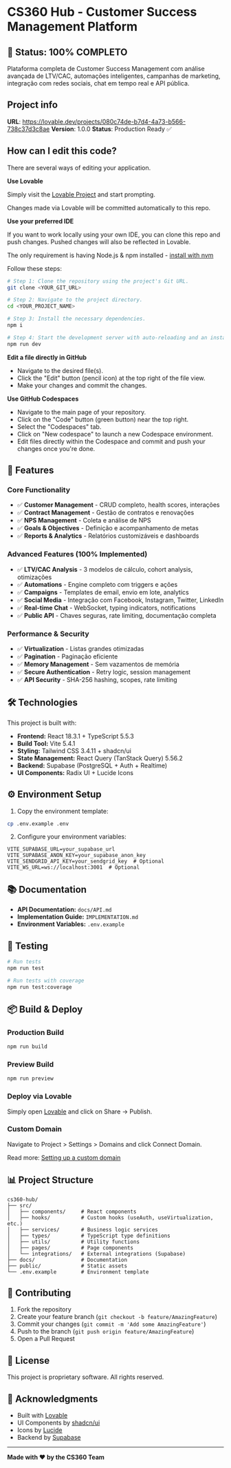 # CS360 Hub - Customer Success Management Platform

## 🎉 Status: 100% COMPLETO

Plataforma completa de Customer Success Management com análise avançada de LTV/CAC, automações inteligentes, campanhas de marketing, integração com redes sociais, chat em tempo real e API pública.

## Project info

**URL**: https://lovable.dev/projects/080c74de-b7d4-4a73-b566-738c37d3c8ae
**Version**: 1.0.0
**Status**: Production Ready ✅

## How can I edit this code?

There are several ways of editing your application.

**Use Lovable**

Simply visit the [Lovable Project](https://lovable.dev/projects/080c74de-b7d4-4a73-b566-738c37d3c8ae) and start prompting.

Changes made via Lovable will be committed automatically to this repo.

**Use your preferred IDE**

If you want to work locally using your own IDE, you can clone this repo and push changes. Pushed changes will also be reflected in Lovable.

The only requirement is having Node.js & npm installed - [install with nvm](https://github.com/nvm-sh/nvm#installing-and-updating)

Follow these steps:

```sh
# Step 1: Clone the repository using the project's Git URL.
git clone <YOUR_GIT_URL>

# Step 2: Navigate to the project directory.
cd <YOUR_PROJECT_NAME>

# Step 3: Install the necessary dependencies.
npm i

# Step 4: Start the development server with auto-reloading and an instant preview.
npm run dev
```

**Edit a file directly in GitHub**

- Navigate to the desired file(s).
- Click the "Edit" button (pencil icon) at the top right of the file view.
- Make your changes and commit the changes.

**Use GitHub Codespaces**

- Navigate to the main page of your repository.
- Click on the "Code" button (green button) near the top right.
- Select the "Codespaces" tab.
- Click on "New codespace" to launch a new Codespace environment.
- Edit files directly within the Codespace and commit and push your changes once you're done.

## 🚀 Features

### Core Functionality
- ✅ **Customer Management** - CRUD completo, health scores, interações
- ✅ **Contract Management** - Gestão de contratos e renovações
- ✅ **NPS Management** - Coleta e análise de NPS
- ✅ **Goals & Objectives** - Definição e acompanhamento de metas
- ✅ **Reports & Analytics** - Relatórios customizáveis e dashboards

### Advanced Features (100% Implemented)
- ✅ **LTV/CAC Analysis** - 3 modelos de cálculo, cohort analysis, otimizações
- ✅ **Automations** - Engine completo com triggers e ações
- ✅ **Campaigns** - Templates de email, envio em lote, analytics
- ✅ **Social Media** - Integração com Facebook, Instagram, Twitter, LinkedIn
- ✅ **Real-time Chat** - WebSocket, typing indicators, notifications
- ✅ **Public API** - Chaves seguras, rate limiting, documentação completa

### Performance & Security
- ✅ **Virtualization** - Listas grandes otimizadas
- ✅ **Pagination** - Paginação eficiente
- ✅ **Memory Management** - Sem vazamentos de memória
- ✅ **Secure Authentication** - Retry logic, session management
- ✅ **API Security** - SHA-256 hashing, scopes, rate limiting

## 🛠 Technologies

This project is built with:

- **Frontend:** React 18.3.1 + TypeScript 5.5.3
- **Build Tool:** Vite 5.4.1
- **Styling:** Tailwind CSS 3.4.11 + shadcn/ui
- **State Management:** React Query (TanStack Query) 5.56.2
- **Backend:** Supabase (PostgreSQL + Auth + Realtime)
- **UI Components:** Radix UI + Lucide Icons

## ⚙️ Environment Setup

1. Copy the environment template:
```bash
cp .env.example .env
```

2. Configure your environment variables:
```env
VITE_SUPABASE_URL=your_supabase_url
VITE_SUPABASE_ANON_KEY=your_supabase_anon_key
VITE_SENDGRID_API_KEY=your_sendgrid_key  # Optional
VITE_WS_URL=ws://localhost:3001  # Optional
```

## 📚 Documentation

- **API Documentation:** `docs/API.md`
- **Implementation Guide:** `IMPLEMENTATION.md`
- **Environment Variables:** `.env.example`

## 🧪 Testing

```bash
# Run tests
npm run test

# Run tests with coverage
npm run test:coverage
```

## 📦 Build & Deploy

### Production Build
```bash
npm run build
```

### Preview Build
```bash
npm run preview
```

### Deploy via Lovable
Simply open [Lovable](https://lovable.dev/projects/080c74de-b7d4-4a73-b566-738c37d3c8ae) and click on Share -> Publish.

### Custom Domain
Navigate to Project > Settings > Domains and click Connect Domain.

Read more: [Setting up a custom domain](https://docs.lovable.dev/tips-tricks/custom-domain#step-by-step-guide)

## 📊 Project Structure

```
cs360-hub/
├── src/
│   ├── components/     # React components
│   ├── hooks/          # Custom hooks (useAuth, useVirtualization, etc.)
│   ├── services/       # Business logic services
│   ├── types/          # TypeScript type definitions
│   ├── utils/          # Utility functions
│   ├── pages/          # Page components
│   └── integrations/   # External integrations (Supabase)
├── docs/               # Documentation
├── public/             # Static assets
└── .env.example        # Environment template
```

## 🤝 Contributing

1. Fork the repository
2. Create your feature branch (`git checkout -b feature/AmazingFeature`)
3. Commit your changes (`git commit -m 'Add some AmazingFeature'`)
4. Push to the branch (`git push origin feature/AmazingFeature`)
5. Open a Pull Request

## 📄 License

This project is proprietary software. All rights reserved.

## 🙏 Acknowledgments

- Built with [Lovable](https://lovable.dev)
- UI Components by [shadcn/ui](https://ui.shadcn.com)
- Icons by [Lucide](https://lucide.dev)
- Backend by [Supabase](https://supabase.com)

---

**Made with ❤️ by the CS360 Team**
